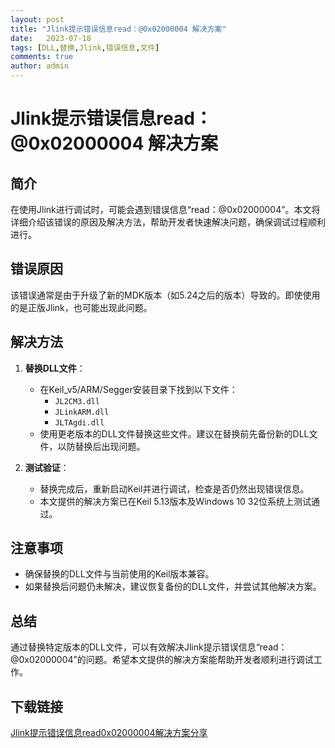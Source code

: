 ```yaml
---
layout: post
title: "Jlink提示错误信息read：@0x02000004 解决方案"
date:   2023-07-18
tags: [DLL,替换,Jlink,错误信息,文件]
comments: true
author: admin
---
```

# Jlink提示错误信息read：@0x02000004 解决方案

## 简介
在使用Jlink进行调试时，可能会遇到错误信息“read：@0x02000004”。本文将详细介绍该错误的原因及解决方法，帮助开发者快速解决问题，确保调试过程顺利进行。

## 错误原因
该错误通常是由于升级了新的MDK版本（如5.24之后的版本）导致的。即使使用的是正版Jlink，也可能出现此问题。

## 解决方法
1. **替换DLL文件**：
   - 在Keil_v5/ARM/Segger安装目录下找到以下文件：
     - `JL2CM3.dll`
     - `JLinkARM.dll`
     - `JLTAgdi.dll`
   - 使用更老版本的DLL文件替换这些文件。建议在替换前先备份新的DLL文件，以防替换后出现问题。

2. **测试验证**：
   - 替换完成后，重新启动Keil并进行调试，检查是否仍然出现错误信息。
   - 本文提供的解决方案已在Keil 5.13版本及Windows 10 32位系统上测试通过。

## 注意事项
- 确保替换的DLL文件与当前使用的Keil版本兼容。
- 如果替换后问题仍未解决，建议恢复备份的DLL文件，并尝试其他解决方案。

## 总结
通过替换特定版本的DLL文件，可以有效解决Jlink提示错误信息“read：@0x02000004”的问题。希望本文提供的解决方案能帮助开发者顺利进行调试工作。

## 下载链接

[Jlink提示错误信息read0x02000004解决方案分享](https://pan.quark.cn/s/d1b8aa6c883b)
